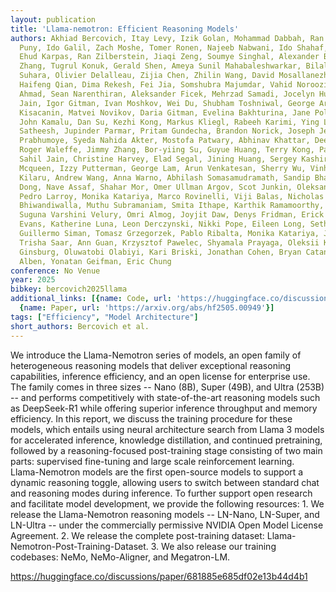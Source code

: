 ```yaml
---
layout: publication
title: 'Llama-nemotron: Efficient Reasoning Models'
authors: Akhiad Bercovich, Itay Levy, Izik Golan, Mohammad Dabbah, Ran El-yaniv, Omri
  Puny, Ido Galil, Zach Moshe, Tomer Ronen, Najeeb Nabwani, Ido Shahaf, Oren Tropp,
  Ehud Karpas, Ran Zilberstein, Jiaqi Zeng, Soumye Singhal, Alexander Bukharin, Yian
  Zhang, Tugrul Konuk, Gerald Shen, Ameya Sunil Mahabaleshwarkar, Bilal Kartal, Yoshi
  Suhara, Olivier Delalleau, Zijia Chen, Zhilin Wang, David Mosallanezhad, Adi Renduchintala,
  Haifeng Qian, Dima Rekesh, Fei Jia, Somshubra Majumdar, Vahid Noroozi, Wasi Uddin
  Ahmad, Sean Narenthiran, Aleksander Ficek, Mehrzad Samadi, Jocelyn Huang, Siddhartha
  Jain, Igor Gitman, Ivan Moshkov, Wei Du, Shubham Toshniwal, George Armstrong, Branislav
  Kisacanin, Matvei Novikov, Daria Gitman, Evelina Bakhturina, Jane Polak Scowcroft,
  John Kamalu, Dan Su, Kezhi Kong, Markus Kliegl, Rabeeh Karimi, Ying Lin, Sanjeev
  Satheesh, Jupinder Parmar, Pritam Gundecha, Brandon Norick, Joseph Jennings, Shrimai
  Prabhumoye, Syeda Nahida Akter, Mostofa Patwary, Abhinav Khattar, Deepak Narayanan,
  Roger Waleffe, Jimmy Zhang, Bor-yiing Su, Guyue Huang, Terry Kong, Parth Chadha,
  Sahil Jain, Christine Harvey, Elad Segal, Jining Huang, Sergey Kashirsky, Robert
  Mcqueen, Izzy Putterman, George Lam, Arun Venkatesan, Sherry Wu, Vinh Nguyen, Manoj
  Kilaru, Andrew Wang, Anna Warno, Abhilash Somasamudramath, Sandip Bhaskar, Maka
  Dong, Nave Assaf, Shahar Mor, Omer Ullman Argov, Scot Junkin, Oleksandr Romanenko,
  Pedro Larroy, Monika Katariya, Marco Rovinelli, Viji Balas, Nicholas Edelman, Anahita
  Bhiwandiwalla, Muthu Subramaniam, Smita Ithape, Karthik Ramamoorthy, Yuting Wu,
  Suguna Varshini Velury, Omri Almog, Joyjit Daw, Denys Fridman, Erick Galinkin, Michael
  Evans, Katherine Luna, Leon Derczynski, Nikki Pope, Eileen Long, Seth Schneider,
  Guillermo Siman, Tomasz Grzegorzek, Pablo Ribalta, Monika Katariya, Joey Conway,
  Trisha Saar, Ann Guan, Krzysztof Pawelec, Shyamala Prayaga, Oleksii Kuchaiev, Boris
  Ginsburg, Oluwatobi Olabiyi, Kari Briski, Jonathan Cohen, Bryan Catanzaro, Jonah
  Alben, Yonatan Geifman, Eric Chung
conference: No Venue
year: 2025
bibkey: bercovich2025llama
additional_links: [{name: Code, url: 'https://huggingface.co/discussions/paper/681885e685df02e13b44d4b1'},
  {name: Paper, url: 'https://arxiv.org/abs/hf2505.00949'}]
tags: ["Efficiency", "Model Architecture"]
short_authors: Bercovich et al.
---
```

We introduce the Llama-Nemotron series of models, an open family of heterogeneous reasoning models that deliver exceptional reasoning capabilities, inference efficiency, and an open license for enterprise use. The family comes in three sizes -- Nano (8B), Super (49B), and Ultra (253B) -- and performs competitively with state-of-the-art reasoning models such as DeepSeek-R1 while offering superior inference throughput and memory efficiency. In this report, we discuss the training procedure for these models, which entails using neural architecture search from Llama 3 models for accelerated inference, knowledge distillation, and continued pretraining, followed by a reasoning-focused post-training stage consisting of two main parts: supervised fine-tuning and large scale reinforcement learning. Llama-Nemotron models are the first open-source models to support a dynamic reasoning toggle, allowing users to switch between standard chat and reasoning modes during inference. To further support open research and facilitate model development, we provide the following resources: 1. We release the Llama-Nemotron reasoning models -- LN-Nano, LN-Super, and LN-Ultra -- under the commercially permissive NVIDIA Open Model License Agreement. 2. We release the complete post-training dataset: Llama-Nemotron-Post-Training-Dataset. 3. We also release our training codebases: NeMo, NeMo-Aligner, and Megatron-LM.

https://huggingface.co/discussions/paper/681885e685df02e13b44d4b1